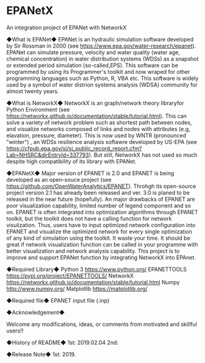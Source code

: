 # EPANetX
An integration project of EPANet with NetworkX

◆What is EPANet◆
EPANet is an hydraulic simulation software developed by Sir Rossman in 2000 (see https://www.epa.gov/water-research/epanet).
EPANet can simulate pressure, velocity and water quality (water age, chemical concentration)  in water distribution systems (WDSs) as a snapshot or extended period simulation (so-called,EPS).
This software can be programmed by using its Programmer's toolkit and now wraped for other programming languages such as Python, R, VBA etc.
This software is widely used by a symbol of water distrion systems analysis (WDSA) community for almost twenty years.

◆What is NetworkX◆
NetworkX is an graph/network theory libraryfor Python Environment (see https://networkx.github.io/documentation/stable/tutorial.html).
This can solve a variety of network problem such as shortest path between nodes, and visualize networks composed of links and nodes with attributes (e.g, elavation, pressure, diameter).
This is now used by WNTR (pronounced "winter") , an WDSs resilience analysis softawre developed by US-EPA (see https://cfpub.epa.gov/si/si_public_record_report.cfm?Lab=NHSRC&dirEntryId=337793). But still, NetworkX has not used so much despite high compatibility of its library with EPANet.

◆EPANetX◆
Major version of EPANET is 2.0 and EPANET is being developed as an open-souce project (see https://github.com/OpenWaterAnalytics/EPANET).
Throhgh its open-source project version 2.1 has already been released and ver. 3.0 is planed to be released in the near future (hopefully). 
An major drawbacks of EPANET are poor visualization capability, limited number of legend component and so on.
EPANET is often integrated into optimization algorithms through EPANET toolkit, but the toolkit does not have a calling function for network visulization. Thus, users have to input optimized network configuration into EPANET and visualize the optimized network for every single optimization of any kind of simulation using the toolkit. It waste your time.
It should be great if network visualization function can be called in your programme with better visualization and network analysis capability.
This project is to improve and support EPANet function by integrating NetworkX into EPAnet.

◆Required Library◆
Python 3 https://www.python.org/
EPANETTOOLS https://pypi.org/project/EPANETTOOLS/
NetworkX https://networkx.github.io/documentation/stable/tutorial.html
Numpy http://www.numpy.org/
Matplotlib https://matplotlib.org/

◆Required file◆
EPANET input file (.inp)

◆Acknowledgement◆


Welcome any modifications, ideas, or comments from motivated and skillful users!!

◆History of README◆
1st: 2019.02.04
2nd:

◆Release Note◆
1st: 2019.
